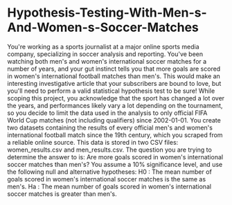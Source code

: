 # Hypothesis-Testing-With-Men-s-And-Women-s-Soccer-Matches
You're working as a sports journalist at a major online sports media company, specializing in soccer analysis and reporting. You've been watching both men's and women's international soccer matches for a number of years, and your gut instinct tells you that more goals are scored in women's international football matches than men's. This would make an interesting investigative article that your subscribers are bound to love, but you'll need to perform a valid statistical hypothesis test to be sure!
While scoping this project, you acknowledge that the sport has changed a lot over the years, and performances likely vary a lot depending on the tournament, so you decide to limit the data used in the analysis to only official FIFA World Cup matches (not including qualifiers) since 2002-01-01.
You create two datasets containing the results of every official men's and women's international football match since the 19th century, which you scraped from a reliable online source. This data is stored in two CSV files: women_results.csv and men_results.csv.
The question you are trying to determine the answer to is:
Are more goals scored in women's international soccer matches than men's?
You assume a 10% significance level, and use the following null and alternative hypotheses:
H0 : The mean number of goals scored in women's international soccer matches is the same as men's.
Ha : The mean number of goals scored in women's international soccer matches is greater than men's.
